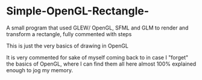# Simple-OpenGL-Rectangle-
A small program that used GLEW/ OpenGL, SFML and GLM to render and transform a rectangle, fully commented with steps

This is just the very basics of drawing in OpenGL 

It is very commented for sake of myself coming back to in case I "forget" the basics of OpenGL, where I can find them all here almost 100% explained enough to jog my memory.

